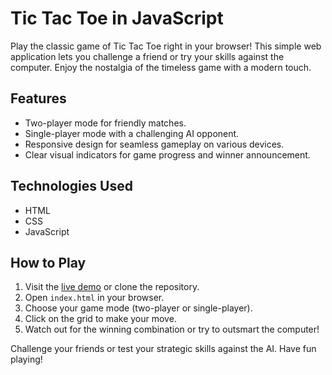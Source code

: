 # Tic Tac Toe in JavaScript

Play the classic game of Tic Tac Toe right in your browser! This simple web application lets you challenge a friend or try your skills against the computer. Enjoy the nostalgia of the timeless game with a modern touch.

## Features

- Two-player mode for friendly matches.
- Single-player mode with a challenging AI opponent.
- Responsive design for seamless gameplay on various devices.
- Clear visual indicators for game progress and winner announcement.

## Technologies Used

- HTML
- CSS
- JavaScript

## How to Play

1. Visit the [live demo](#) or clone the repository.
2. Open `index.html` in your browser.
3. Choose your game mode (two-player or single-player).
4. Click on the grid to make your move.
5. Watch out for the winning combination or try to outsmart the computer!

Challenge your friends or test your strategic skills against the AI. Have fun playing!
